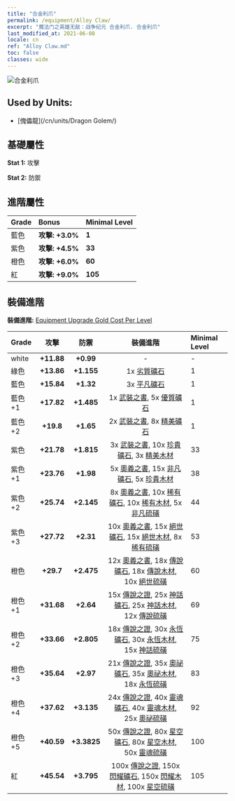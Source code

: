 ```yaml
---
title: "合金利爪"
permalink: /equipment/Alloy Claw/
excerpt: "魔法门之英雄无敌：战争纪元 合金利爪. 合金利爪"
last_modified_at: 2021-06-08
locale: cn
ref: "Alloy Claw.md"
toc: false
classes: wide
---
```


  ![合金利爪](/images/e/e_6091.png)

## Used by Units:

* [傀儡龍](/cn/units/Dragon Golem/) 


## 基礎屬性
 **Stat 1:** 攻擊

 **Stat 2:** 防禦

## 進階屬性

  |     Grade    |   Bonus | Minimal Level | 
  |:-------------|:--------|:--------------| 
  | 藍色 | **攻擊: +3.0%** | **1** | 
  | 紫色 | **攻擊: +4.5%** | **33** | 
  | 橙色 | **攻擊: +6.0%** | **60** | 
  | 紅 | **攻擊: +9.0%** | **105** | 


## 裝備進階
 **裝備進階:** [Equipment Upgrade Gold Cost Per Level](/equipment/EquipmentUpgradeCostPerLevel/) 

  |          Grade      | 攻擊 | 防禦 | 裝備進階 | Minimal Level |
  |:--------------------|:---------:|:---------:|:----------------:|:--------------|
  | white | **+11.88** | **+0.99** | - | - |
  | 綠色 | **+13.86** | **+1.155** | 1x [劣質礦石](/cn/Items/mat_1/) | 1 |
  | 藍色 | **+15.84** | **+1.32** | 3x [平凡礦石](/cn/Items/mat_6/) | 1 |
  | 藍色 +1 | **+17.82** | **+1.485** | 1x [武裝之書](/cn/Items/mat_18/), 5x [優質礦石](/cn/Items/mat_12/) | 1 |
  | 藍色 +2 | **+19.8** | **+1.65** | 2x [武裝之書](/cn/Items/mat_25/), 8x [精美礦石](/cn/Items/mat_19/) | 1 |
  | 紫色 | **+21.78** | **+1.815** | 3x [武裝之書](/cn/Items/mat_32/), 10x [珍貴礦石](/cn/Items/mat_26/), 3x [精美木材](/cn/Items/mat_20/) | 33 |
  | 紫色 +1 | **+23.76** | **+1.98** | 5x [奧義之書](/cn/Items/mat_39/), 15x [非凡礦石](/cn/Items/mat_33/), 5x [珍貴木材](/cn/Items/mat_27/) | 38 |
  | 紫色 +2 | **+25.74** | **+2.145** | 8x [奧義之書](/cn/Items/mat_46/), 10x [稀有礦石](/cn/Items/mat_40/), 10x [稀有木材](/cn/Items/mat_41/), 5x [非凡硫磺](/cn/Items/mat_36/) | 44 |
  | 紫色 +3 | **+27.72** | **+2.31** | 10x [奧義之書](/cn/Items/mat_53/), 15x [絕世礦石](/cn/Items/mat_47/), 15x [絕世木材](/cn/Items/mat_48/), 8x [稀有硫磺](/cn/Items/mat_43/) | 53 |
  | 橙色 | **+29.7** | **+2.475** | 12x [奧義之書](/cn/Items/mat_60/), 18x [傳說礦石](/cn/Items/mat_54/), 18x [傳說木材](/cn/Items/mat_55/), 10x [絕世硫磺](/cn/Items/mat_50/) | 60 |
  | 橙色 +1 | **+31.68** | **+2.64** | 15x [傳說之證](/cn/Items/mat_67/), 25x [神話礦石](/cn/Items/mat_61/), 25x [神話木材](/cn/Items/mat_62/), 12x [傳說硫磺](/cn/Items/mat_57/) | 69 |
  | 橙色 +2 | **+33.66** | **+2.805** | 18x [傳說之證](/cn/Items/mat_74/), 30x [永恆礦石](/cn/Items/mat_68/), 30x [永恆木材](/cn/Items/mat_69/), 15x [神話硫磺](/cn/Items/mat_64/) | 75 |
  | 橙色 +3 | **+35.64** | **+2.97** | 21x [傳說之證](/cn/Items/mat_81/), 35x [奧祕礦石](/cn/Items/mat_75/), 35x [奧祕木材](/cn/Items/mat_76/), 18x [永恆硫磺](/cn/Items/mat_71/) | 83 |
  | 橙色 +4 | **+37.62** | **+3.135** | 24x [傳說之證](/cn/Items/mat_88/), 40x [靈魂礦石](/cn/Items/mat_82/), 40x [靈魂木材](/cn/Items/mat_83/), 25x [奧祕硫磺](/cn/Items/mat_78/) | 92 |
  | 橙色 +5 | **+40.59** | **+3.3825** | 50x [傳說之證](/cn/Items/mat_95/), 80x [星空礦石](/cn/Items/mat_89/), 80x [星空木材](/cn/Items/mat_90/), 50x [靈魂硫磺](/cn/Items/mat_85/) | 100 |
  | 紅 | **+45.54** | **+3.795** | 100x [傳說之證](/cn/Items/mat_102/), 150x [閃耀礦石](/cn/Items/mat_96/), 150x [閃耀木材](/cn/Items/mat_97/), 100x [星空硫磺](/cn/Items/mat_92/) | 105 |

